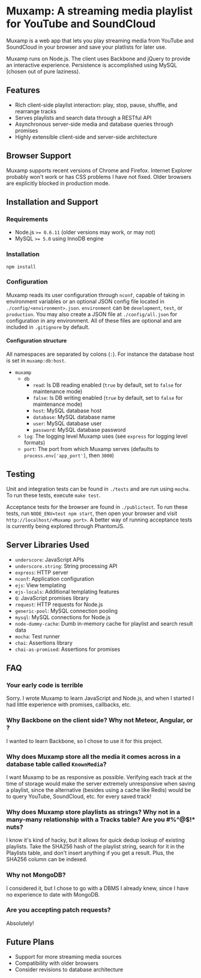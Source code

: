 # Muxamp: A streaming media playlist for YouTube and SoundCloud

Muxamp is a web app that lets you play streaming media from YouTube and SoundCloud in your browser and save your platlists for later use.

Muxamp runs on Node.js. The client uses Backbone and jQuery to provide an interactive experience. Persistence is accomplished using MySQL (chosen out of pure laziness).

## Features

 * Rich client-side playlist interaction: play, stop, pause, shuffle, and rearrange tracks
 * Serves playlists and search data through a RESTful API
 * Asynchronous server-side media and database queries through promises
 * Highly extensible client-side and server-side architecture

## Browser Support

Muxamp supports recent versions of Chrome and Firefox. Internet Explorer probably won't work or has CSS problems I have not fixed. Older browsers are explicitly blocked in production mode.

## Installation and Support

### Requirements

 * Node.js `>= 0.6.11` (older versions may work, or may not)
 * MySQL `>= 5.0` using InnoDB engine

### Installation

`npm install`

### Configuration

Muxamp reads its user configuration through `nconf`, capable of taking in environment variables or an optional JSON config file located in `./config/<environment>.json`. `environment` can be `development`, `test`, or `production`. You may also create a JSON file at `./config/all.json` for configuration in any environment. All of these files are optional and are included in `.gitignore` by default.

#### Configuration structure

All namespaces are separated by colons (`:`). For instance the database host is set in `muxamp:db:host`.

 * `muxamp`
    * `db`
        * `read`: Is DB reading enabled (`true` by default, set to `false` for maintenance mode)
        * `false`: Is DB writing enabled (`true` by default, set to `false` for maintenance mode)
        * `host`: MySQL database host
        * `database`: MySQL database name
        * `user`: MySQL database user
        * `password`: MySQL database password
    * `log`: The logging level Muxamp uses (see `express` for logging level formats)
    * `port`: The port from which Muxamp serves (defaults to `process.env['app_port']`, then `3000`)

## Testing

Unit and integration tests can be found in `./tests` and are run using `mocha`. To run these tests, execute `make test`.

Acceptance tests for the browser are found in `./publictest`. To run these tests, run `NODE_ENV=test npm start`, then open your browser and visit `http://localhost/<Muxamp port>`. A better way of running acceptance tests is currently being explored through PhantomJS.

## Server Libraries Used

* `underscore`: JavaScript APIs
* `underscore.string`: String processing API
* `express`: HTTP server
* `nconf`: Application configuration
* `ejs`: View templating
* `ejs-locals`: Additional templating features
* `Q`: JavaScript promises library
* `request`: HTTP requests for Node.js
* `generic-pool`: MySQL connection pooling
* `mysql`: MySQL connections for Node.js
* `node-dummy-cache`: Dumb in-memory cache for playlist and search result data
* `mocha`: Test runner
* `chai`: Assertions library
* `chai-as-promised`: Assertions for promises

## FAQ

### Your early code is terrible

Sorry. I wrote Muxamp to learn JavaScript and Node.js, and when I started I had little experience with promises, callbacks, etc.

### Why Backbone on the client side? Why not Meteor, Angular, or *<insert real-time JavaScript library here>*?

I wanted to learn Backbone, so I chose to use it for this project.

### Why does Muxamp store all the media it comes across in a database table called `KnownMedia`?

I want Muxamp to be as responsive as possible. Verifying each track at the time of storage would make the server extremely unresponsive when saving a playlist, since the alternative (besides using a cache like Redis) would be to query YouTube, SoundCloud, etc. for every saved track!

### Why does Muxamp store playlists as strings? Why not in a many-many relationship with a Tracks table? Are you #%^@$!* nuts?

I know it's kind of hacky, but it allows for quick dedup lookup of existing playlists. Take the SHA256 hash of the playlist string, search for it in the Playlists table, and don't insert anything if you get a result. Plus, the SHA256 column can be indexed.

### Why not MongoDB?

I considered it, but I chose to go with a DBMS I already knew, since I have no experience to date with MongoDB.

### Are you accepting patch requests?

Absolutely!

## Future Plans

 * Support for more streaming media sources
 * Compatibility with older browsers
 * Consider revisions to database architecture